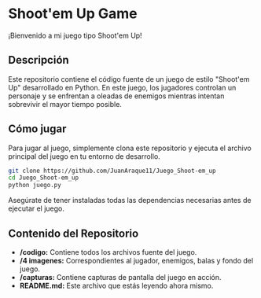 # Shoot'em Up Game

¡Bienvenido a mi juego tipo Shoot'em Up!

## Descripción

Este repositorio contiene el código fuente de un juego de estilo "Shoot'em Up" desarrollado en Python. En este juego, los jugadores controlan un personaje y se enfrentan a oleadas de enemigos mientras intentan sobrevivir el mayor tiempo posible.

## Cómo jugar

Para jugar al juego, simplemente clona este repositorio y ejecuta el archivo principal del juego en tu entorno de desarrollo.

```bash
git clone https://github.com/JuanAraque11/Juego_Shoot-em_up
cd Juego_Shoot-em_up
python juego.py
```

Asegúrate de tener instaladas todas las dependencias necesarias antes de ejecutar el juego.

## Contenido del Repositorio

- **/codigo:** Contiene todos los archivos fuente del juego.
- **/4 imagenes:** Correspondientes al jugador, enemigos, balas y fondo del juego.
- **/capturas:** Contiene capturas de pantalla del juego en acción.
- **README.md:** Este archivo que estás leyendo ahora mismo.


